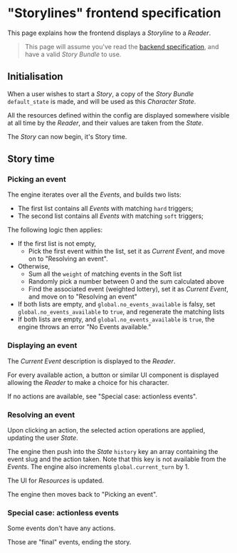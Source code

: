 # "Storylines" frontend specification
This page explains how the frontend displays a *Storyline* to a *Reader*.

> This page will assume you've read the [backend specification](backend.md), and have a valid *Story Bundle* to use.

## Initialisation
When a user wishes to start a *Story*, a copy of the *Story Bundle* `default_state` is made, and will be used as this *Character* *State*.

All the resources defined within the config are displayed somewhere visible at all time by the *Reader*, and their values are taken from the *State*.

The *Story* can now begin, it's Story time.

## Story time
### Picking an event
The engine iterates over all the *Events*, and builds two lists:

* The first list contains all *Events* with matching `hard` triggers;
* The second list contains all *Events* with matching `soft` triggers;

The following logic then applies:

* If the first list is not empty,
    - Pick the first event within the list, set it as *Current Event*, and move on to "Resolving an event".
* Otherwise,
    - Sum all the `weight` of matching events in the Soft list
    - Randomly pick a number between 0 and the sum calculated above
    - Find the associated event (weighted lottery), set it as *Current Event*, and move on to "Resolving an event"
* If both lists are empty, and `global.no_events_available` is falsy, set `global.no_events_available` to `true`, and regenerate the matching lists
* If both lists are empty, and `global.no_events_available` is `true`, the engine throws an error "No Events available."

### Displaying an event
The *Current Event* description is displayed to the *Reader*.

For every available action, a button or similar UI component is displayed allowing the *Reader* to make a choice for his character.

If no actions are available, see "Special case: actionless events".

### Resolving an event
Upon clicking an action, the selected action operations are applied, updating the user *State*.

The engine then push into the *State* `history` key an array containing the event slug and the action taken. Note that this key is not available from the *Events*.
The engine also increments `global.current_turn` by 1.

The UI for *Resources* is updated.

The engine then moves back to "Picking an event".

### Special case: actionless events
Some events don't have any actions.

Those are "final" events, ending the story.
